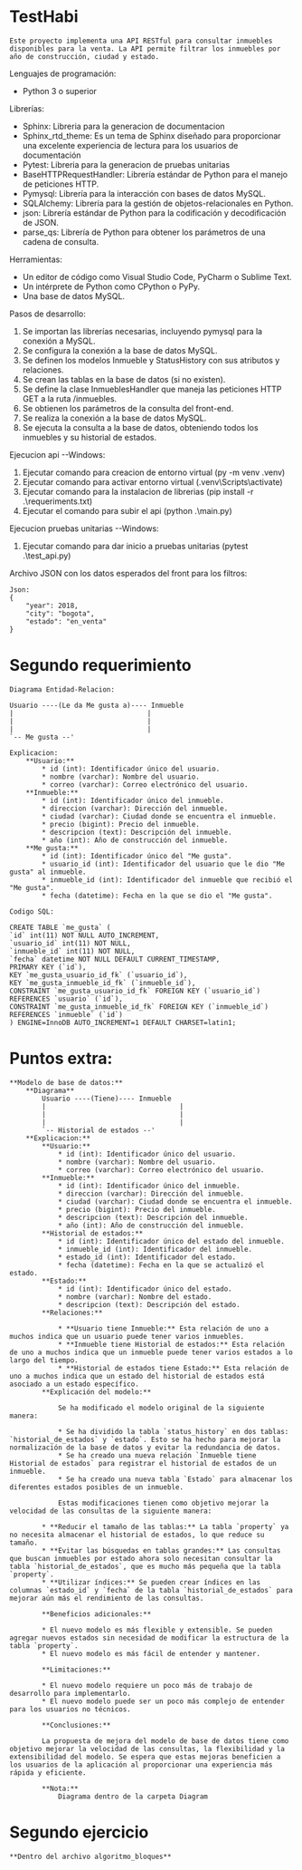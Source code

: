 # TestHabi
    Este proyecto implementa una API RESTful para consultar inmuebles disponibles para la venta. La API permite filtrar los inmuebles por año de construcción, ciudad y estado.

Lenguajes de programación:

  * Python 3 o superior

Librerías:

   * Sphinx: Libreria para la generacion de documentacion
   * Sphinx_rtd_theme: Es un tema de Sphinx diseñado para proporcionar una excelente experiencia de lectura para los usuarios de documentación   
   * Pytest: Libreria para la generacion de pruebas unitarias 
   * BaseHTTPRequestHandler: Librería estándar de Python para el manejo de peticiones HTTP.
   * Pymysql: Librería para la interacción con bases de datos MySQL.
   * SQLAlchemy: Librería para la gestión de objetos-relacionales en Python.
   * json: Librería estándar de Python para la codificación y decodificación de JSON.
   * parse_qs: Librería de Python para obtener los parámetros de una cadena de consulta.

Herramientas:

  * Un editor de código como Visual Studio Code, PyCharm o Sublime Text.
  * Un intérprete de Python como CPython o PyPy.
  * Una base de datos MySQL.

Pasos de desarrollo: 

  1. Se importan las librerías necesarias, incluyendo pymysql para la conexión a MySQL.
  2. Se configura la conexión a la base de datos MySQL.
  3. Se definen los modelos Inmueble y StatusHistory con sus atributos y relaciones.
  4. Se crean las tablas en la base de datos (si no existen).
  5. Se define la clase InmueblesHandler que maneja las peticiones HTTP GET a la ruta /inmuebles.
  6. Se obtienen los parámetros de la consulta del front-end.
  7. Se realiza la conexión a la base de datos MySQL.
  8. Se ejecuta la consulta a la base de datos, obteniendo todos los inmuebles y su historial de estados.

Ejecucion api --Windows:
  1. Ejecutar comando para creacion de entorno virtual (py -m venv .venv) 
  2. Ejecutar comando para activar entorno virtual (.venv\Scripts\activate)
  3. Ejecutar comando para la instalacion de librerias (pip install -r .\requeriments.txt)
  4. Ejecutar el comando para subir el api (python .\main.py)
   
Ejecucion pruebas unitarias --Windows:
  1. Ejecutar comando para dar inicio a pruebas unitarias (pytest .\test_api.py)

Archivo JSON con los datos esperados del front para los filtros:

    Json:
    {
        "year": 2018,
        "city": "bogota",
        "estado": "en_venta"
    }

# Segundo requerimiento
    Diagrama Entidad-Relacion:

    Usuario ----(Le da Me gusta a)---- Inmueble
    |                                 |
    |                                 |
    |                                 |
    `-- Me gusta --'

    Explicacion:
        **Usuario:**
            * id (int): Identificador único del usuario.
            * nombre (varchar): Nombre del usuario.
            * correo (varchar): Correo electrónico del usuario.
        **Inmueble:**
            * id (int): Identificador único del inmueble.
            * direccion (varchar): Dirección del inmueble.
            * ciudad (varchar): Ciudad donde se encuentra el inmueble.
            * precio (bigint): Precio del inmueble.
            * descripcion (text): Descripción del inmueble.
            * año (int): Año de construcción del inmueble.
        **Me gusta:**
            * id (int): Identificador único del "Me gusta".
            * usuario_id (int): Identificador del usuario que le dio "Me gusta" al inmueble.
            * inmueble_id (int): Identificador del inmueble que recibió el "Me gusta".
            * fecha (datetime): Fecha en la que se dio el "Me gusta".

    Codigo SQL:

    CREATE TABLE `me_gusta` (
    `id` int(11) NOT NULL AUTO_INCREMENT,
    `usuario_id` int(11) NOT NULL,
    `inmueble_id` int(11) NOT NULL,
    `fecha` datetime NOT NULL DEFAULT CURRENT_TIMESTAMP,
    PRIMARY KEY (`id`),
    KEY `me_gusta_usuario_id_fk` (`usuario_id`),
    KEY `me_gusta_inmueble_id_fk` (`inmueble_id`),
    CONSTRAINT `me_gusta_usuario_id_fk` FOREIGN KEY (`usuario_id`) REFERENCES `usuario` (`id`),
    CONSTRAINT `me_gusta_inmueble_id_fk` FOREIGN KEY (`inmueble_id`) REFERENCES `inmueble` (`id`)
    ) ENGINE=InnoDB AUTO_INCREMENT=1 DEFAULT CHARSET=latin1;

# Puntos extra: 
    **Modelo de base de datos:**
        **Diagrama**
            Usuario ----(Tiene)---- Inmueble
            |                                 |
            |                                 |
            |                                 |
            `-- Historial de estados --'
        **Explicacion:**
            **Usuario:**
                * id (int): Identificador único del usuario.
                * nombre (varchar): Nombre del usuario.
                * correo (varchar): Correo electrónico del usuario.
            **Inmueble:**
                * id (int): Identificador único del inmueble.
                * direccion (varchar): Dirección del inmueble.
                * ciudad (varchar): Ciudad donde se encuentra el inmueble.
                * precio (bigint): Precio del inmueble.
                * descripcion (text): Descripción del inmueble.
                * año (int): Año de construcción del inmueble.
            **Historial de estados:**
                * id (int): Identificador único del estado del inmueble.
                * inmueble_id (int): Identificador del inmueble.
                * estado_id (int): Identificador del estado.
                * fecha (datetime): Fecha en la que se actualizó el estado.
            **Estado:**
                * id (int): Identificador único del estado.
                * nombre (varchar): Nombre del estado.
                * descripcion (text): Descripción del estado.
            **Relaciones:**

                * **Usuario tiene Inmueble:** Esta relación de uno a muchos indica que un usuario puede tener varios inmuebles.
                * **Inmueble tiene Historial de estados:** Esta relación de uno a muchos indica que un inmueble puede tener varios estados a lo largo del tiempo.
                * **Historial de estados tiene Estado:** Esta relación de uno a muchos indica que un estado del historial de estados está asociado a un estado específico.
            **Explicación del modelo:**

                Se ha modificado el modelo original de la siguiente manera:

                * Se ha dividido la tabla `status_history` en dos tablas: `historial_de_estados` y `estado`. Esto se ha hecho para mejorar la normalización de la base de datos y evitar la redundancia de datos.
                * Se ha creado una nueva relación `Inmueble tiene Historial de estados` para registrar el historial de estados de un inmueble.
                * Se ha creado una nueva tabla `Estado` para almacenar los diferentes estados posibles de un inmueble.

                Estas modificaciones tienen como objetivo mejorar la velocidad de las consultas de la siguiente manera:

            * **Reducir el tamaño de las tablas:** La tabla `property` ya no necesita almacenar el historial de estados, lo que reduce su tamaño.
            * **Evitar las búsquedas en tablas grandes:** Las consultas que buscan inmuebles por estado ahora solo necesitan consultar la tabla `historial_de_estados`, que es mucho más pequeña que la tabla `property`.
            * **Utilizar índices:** Se pueden crear índices en las columnas `estado_id` y `fecha` de la tabla `historial_de_estados` para mejorar aún más el rendimiento de las consultas.

            **Beneficios adicionales:**

            * El nuevo modelo es más flexible y extensible. Se pueden agregar nuevos estados sin necesidad de modificar la estructura de la tabla `property`.
            * El nuevo modelo es más fácil de entender y mantener.

            **Limitaciones:**

            * El nuevo modelo requiere un poco más de trabajo de desarrollo para implementarlo.
            * El nuevo modelo puede ser un poco más complejo de entender para los usuarios no técnicos.

            **Conclusiones:**

            La propuesta de mejora del modelo de base de datos tiene como objetivo mejorar la velocidad de las consultas, la flexibilidad y la extensibilidad del modelo. Se espera que estas mejoras beneficien a los usuarios de la aplicación al proporcionar una experiencia más rápida y eficiente.

            **Nota:**
                Diagrama dentro de la carpeta Diagram
# Segundo ejercicio 

    **Dentro del archivo algoritmo_bloques**